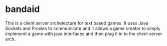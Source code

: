 bandaid
=======

This is a client server archetecture for text based games. It uses Java Sockets and Proxies to communicate and it allows
a game creator to simply implement a game with java interfaces and then plug it in to the client server arch.
